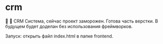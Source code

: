 # crm
📒 👤 CRM Система, сейчас проект заморожен. Готова часть верстки. В будущем будет доделан без использования фреймворков.

Запуск: открыть файл index.html в папке frontend.
